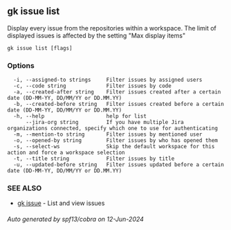 ## gk issue list

Display every issue from the repositories within a workspace.
The limit of displayed issues is affected by the setting "Max display items"

```
gk issue list [flags]
```

### Options

```
  -i, --assigned-to strings     Filter issues by assigned users
  -c, --code string             Filter issues by code
  -a, --created-after string    Filter issues created after a certain date (DD-MM-YY, DD/MM/YY or DD.MM.YY)
  -b, --created-before string   Filter issues created before a certain date (DD-MM-YY, DD/MM/YY or DD.MM.YY)
  -h, --help                    help for list
      --jira-org string         If you have multiple Jira organizations connected, specify which one to use for authenticating
  -m, --mention-to string       Filter issues by mentioned user
  -o, --opened-by string        Filter issues by who has opened them
  -s, --select-ws               Skip the default workspace for this action and force a workspace selection
  -t, --title string            Filter issues by title
  -u, --updated-before string   Filter issues updated before a certain date (DD-MM-YY, DD/MM/YY or DD.MM.YY)
```

### SEE ALSO

* [gk issue](gk_issue.md)	 - List and view issues

###### Auto generated by spf13/cobra on 12-Jun-2024
